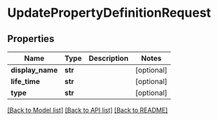 # UpdatePropertyDefinitionRequest

## Properties
Name | Type | Description | Notes
------------ | ------------- | ------------- | -------------
**display_name** | **str** |  | [optional] 
**life_time** | **str** |  | [optional] 
**type** | **str** |  | [optional] 

[[Back to Model list]](../README.md#documentation-for-models) [[Back to API list]](../README.md#documentation-for-api-endpoints) [[Back to README]](../README.md)


